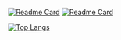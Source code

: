 <!--### Hi there 👋-->

<!--
**Crownss/Crownss** is a ✨ _special_ ✨ repository because its `README.md` (this file) appears on your GitHub profile.

Here are some ideas to get you started:

- 🔭 I’m currently working on ...
- 🌱 I’m currently learning ...
- 👯 I’m looking to collaborate on ...
- 🤔 I’m looking for help with ...
- 💬 Ask me about ...
- 📫 How to reach me: ...
- 😄 Pronouns: ...
- ⚡ Fun fact: ...
-->
<!--![Anurag's GitHub stats](https://github-readme-stats.vercel.app/api?username=Crownss&show_icons=true&theme=radical)

[![Readme Card](https://github-readme-stats.vercel.app/api/pin/?username=Crownss&repo=DDoS)]()

[![Top Langs](https://github-readme-stats.vercel.app/api/top-langs/?username=Crownss)]()
-->
[![Readme Card](https://github-readme-stats.vercel.app/api/pin/?username=Crownss&repo=Backend-DBAnime-Django)](https://github.com/Crownss/Backend-DBAnime)
[![Readme Card](https://github-readme-stats.vercel.app/api/pin/?username=Crownss&repo=Frontend-DBAnime-Next)](https://github.com/Crownss/Frontend-DBAnime-Next)
<!-- [![Readme Card](https://github-readme-stats.vercel.app/api/pin/?username=Crownss&repo=Frontend-DBAnime-Nuxt)](https://github.com/Crownss/Frontend-DBAnime-Nuxt) -->
[![Top Langs](https://github-readme-stats.vercel.app/api/top-langs/?username=Crownss&layout=compact&hide=html)](https://github.com/Crownss)
